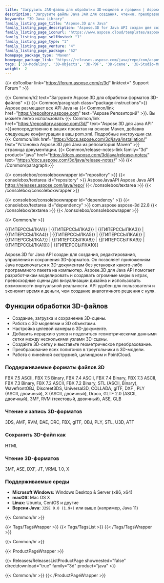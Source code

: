 ```yaml
---
title: "Загрузить JAR-файлы для обработки 3D-моделей и графики | Aspose.3D"
description: "Загрузите файлы Java JAR для создания, чтения, преобразования и сохранения форматов 3D (например, 3DS, 3MF, DAE, DFX и т. д.). Поддерживает геометрию, графики, скелеты и деформаторы морфинга."
keywords: "3D Java Library"
family_listing_page_title: "Aspose.3D для Java"
family_listing_page_description: "Aspose.3D for Java API создан для создания, редактирования, управления и сохранения 3D-форматов. Он позволяет приложениям Java подключаться к 3D-документам без установки какого-либо программного пакета на компьютер. Aspose.3D для Java API помогает разработчикам моделировать и создавать огромные миры в играх, превосходные сцены для визуализации дизайна и использовать возможности виртуальной реальности. API удобен для пользователя и экономит время и деньги, чем создание аналогичного решения с нуля."
family_listing_page_iconurl: "https://www.aspose.cloud/templates/aspose/App_Themes/V3/images/3d/272x272/aspose_3d-for-java.png"
family_listing_page_selfHosted: "1"
family_listing_page_type: "1"
family_listing_page_venture: "4"
family_listing_page_package: "62"
homepage_package_type: "Maven"
homepage_package_link: "https://releases.aspose.com/java/repo/com/aspose/aspose-3d/"
tags: ['3D-Modeling', '3D-Objects', '3D-PDF', '3D-Scene', '3D-Studio-Max', '3D-Viewports', '3DS', '3D-to-GLTF2.0', '3D-to-HTML', '3D-to-PDF', '3MF', 'AMF', 'Animation', 'ASE', 'Aspose.3D', 'Aspose.Total', 'AutoCAD', 'Autodesk', 'Collada', 'Conholdate', 'Conholdate.Total', 'Cylinder', 'DAE', 'Darco', 'DirectX', 'DRC', 'DXF', 'FBX', 'Geometry', 'gITF', 'HTML', 'JT', 'Linear-Extrusion', 'Mesh', 'Morph', 'NURBS', 'OBJ', 'PDF', 'PLY', 'PointCloud', 'Polygons', 'Redenring', 'RVM', 'Skeleton', 'STL', 'U3D', 'VRML', 'Wavefront', 'X']
weight:  2
---
```


{{< dbToolbar link="https://forum.aspose.com/c/3d" linktext=" Support Forum " >}}

{{< Common/h2 text="Загрузите Aspose.3D для обработки форматов 3D-файлов"  >}}
{{< Common/paragraph class="package-instructions">}}
Aspose размещает все API Java на
{{< Common/link href="https://repository.aspose.com" text="Aspose Репозиторий"  >}}. Вы можете легко использовать
{{< Common/link href="https://repository.aspose.com/3d/" text="Aspose.3D для Java API"  >}}непосредственно в ваших проектах на основе Maven, добавив следующие конфигурации в ваш pom.xml. Подробные инструкции см.
{{< Common/link href="https://docs.aspose.com/3d/java/installation/" text="Установка Aspose.3D для Java из репозитория Maven"  >}}страница документации.
{{< Common/release-notes-link family="3d" product="java" href="https://docs.aspose.com/3d/java/release-notes/" text="https://docs.aspose.com/3d/java/release-notes/"  >}}
{{< /Common/paragraph>}}

{{< consolebox/consoleboxwrapper id="repository" >}}
   {{< consolebox/textarea id="repository" >}}
      <repository>
      <id>AsposeJavaAPI</id>
      <name>Aspose Java API</name>
      <url>https://releases.aspose.com/java/repo/</url>
      </repository>
   {{< /consolebox/textarea >}}
{{< /consolebox/consoleboxwrapper >}}

{{< consolebox/consoleboxwrapper id="dependency" >}}
   {{< consolebox/textarea id="dependency" >}}
      <dependency>
      <groupId>com.aspose</groupId>
      <artifactId>aspose-3d</artifactId>
      <version>22.8</version>
      </dependency>
   {{< /consolebox/textarea >}}
{{< /consolebox/consoleboxwrapper >}}

{{< Common/hr >}}


{{ГИПЕРССЫЛКА1}} | {{ГИПЕРССЫЛКА2}} | {{ГИПЕРССЫЛКА3}} | {{ГИПЕРССЫЛКА4}} | {{ГИПЕРССЫЛКА5}} | {{ГИПЕРССЫЛКА6}} | {{ГИПЕРССЫЛКА7}} | {{ГИПЕРССЫЛКА8}} | {{ГИПЕРССЫЛКА9}} | {{ГИПЕРССЫЛКА10}} | {{ГИПЕРССЫЛКА10}}

Aspose.3D for Java API создан для создания, редактирования, управления и сохранения 3D-форматов. Он позволяет приложениям Java подключаться к 3D-документам без установки какого-либо программного пакета на компьютер. Aspose.3D для Java API помогает разработчикам моделировать и создавать огромные миры в играх, превосходные сцены для визуализации дизайна и использовать возможности виртуальной реальности. API удобен для пользователя и экономит время и деньги, чем создание аналогичного решения с нуля.

## Функции обработки 3D-файлов

- Создание, загрузка и сохранение 3D-сцены.
- Работа с 3D моделями и 3D объектами.
- Настройка целевой камеры в 3D-документе.
- Добавить иерархию узлов и поделиться геометрическими данными сетки между несколькими узлами 3D-сцены.
- Создайте 3D-сетку и выставьте геометрическое преобразование.
- Преобразование всех полигонов в треугольники в 3D-модели.
- Работа с линейной экструзией, цилиндром и PointCloud.

### Поддерживаемые форматы файлов 3D

FBX 7.5 ASCII, FBX 7.5 Binary, FBX 7.4 ASCII, FBX 7.4 Binary, FBX 7.3 ASCII, FBX 7.3 Binary, FBX 7.2 ASCII, FBX 7.2 Binary, STL (ASCII, Binary), WavefrontOBJ, Discreet3DS, Universal3D, COLLADA, glTF, DXF , PLY (ASCII, двоичный), X (ASCII, двоичный), Draco, GLTF 2.0 (ASCII, двоичный), 3MF, RVM (текстовый, двоичный), ASE, GLB

### Чтение и запись 3D-форматов

3DS, AMF, RVM, DAE, DRC, FBX, gITF, OBJ, PLY, STL, U3D, ATT

### Сохранить 3D-файл как

HTML

### Чтение 3D-форматов

3MF, ASE, DXF, JT, VRML 1.0, X

### Поддерживаемые среды

- **Microsoft Windows:** Windows Desktop & Server (x86, x64)
- **macOS:** Mac OS X
- **Linux:** Ubuntu, CentOS и другие
- **Версии Java:** `J2SE 9.0 (1.9+)` или выше (например, Java 11)

{{< Common/hr >}}

{{< Tags/TagsWrapper >}}
 {{< Tags/TagsList >}}
{{< /Tags/TagsWrapper >}}

{{< Common/hr >}}

{{< ProductPageWrapper >}}
<!-- ReleasesListProductPage-->
   {{< Releases/ReleasesListProductPage shownested="false"  directdownload="true" family="3d" product="java" >}}
<!-- /ReleasesListProductPage-->
{{< Common/hr >}}
{{< /ProductPageWrapper >}}

